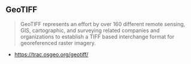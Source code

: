 ## GeoTIFF
> GeoTIFF represents an effort by over 160 different remote sensing, GIS, cartographic, and surveying related companies and organizations to establish a ​TIFF based interchange format for georeferenced raster imagery.

- https://trac.osgeo.org/geotiff/